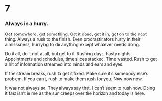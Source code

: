 # 7

### Always in a hurry.

Get somewhere, get something. Get it done, get it in, get on to the next thing. Always a rush to the finish. Even procrastinators hurry in their aimlessness, hurrying to do anything except whatever needs doing. 

Do it all, do it not at all, but get to it. Rushing days, hasty nights. Appointments and schedules, time slices stacked. Time wasted. Rush to get a hit of information streamed into minds and ears and eyes.

If the stream breaks, rush to get it fixed. Make sure it’s somebody else’s problem. If you can’t, rush to  make them rush for you. Now now now.

It was not always so. They always say that. I can’t seem to rush now. Doing it fast isn’t in me as the sun creeps over the horizon and today is here.